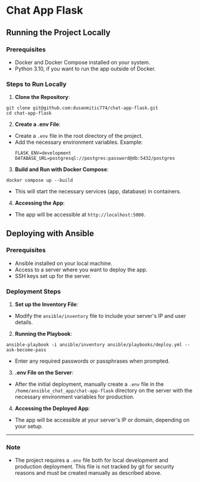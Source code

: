 # Chat App Flask

## Running the Project Locally

### Prerequisites
- Docker and Docker Compose installed on your system.
- Python 3.10, if you want to run the app outside of Docker.

### Steps to Run Locally
1. **Clone the Repository**:
```
git clone git@github.com:dusanmitic774/chat-app-flask.git
cd chat-app-flask
```

2. **Create a .env File**:
- Create a `.env` file in the root directory of the project.
- Add the necessary environment variables. Example:
  ```
  FLASK_ENV=development
  DATABASE_URL=postgresql://postgres:password@db:5432/postgres
  ```

3. **Build and Run with Docker Compose**:
```
docker compose up --build
```

- This will start the necessary services (app, database) in containers.

4. **Accessing the App**:
- The app will be accessible at `http://localhost:5000`.

## Deploying with Ansible

### Prerequisites
- Ansible installed on your local machine.
- Access to a server where you want to deploy the app.
- SSH keys set up for the server.

### Deployment Steps
1. **Set up the Inventory File**:
 - Modify the `ansible/inventory` file to include your server's IP and user details.

2. **Running the Playbook**:
```
ansible-playbook -i ansible/inventory ansible/playbooks/deploy.yml --ask-become-pass
```

- Enter any required passwords or passphrases when prompted.

3. **.env File on the Server**:
- After the initial deployment, manually create a `.env` file in the `/home/ansible_chat_app/chat-app-flask` directory on the server with the necessary environment variables for production.

4. **Accessing the Deployed App**:
- The app will be accessible at your server's IP or domain, depending on your setup.

---

### Note
- The project requires a `.env` file both for local development and production deployment. This file is not tracked by git for security reasons and must be created manually as described above.
